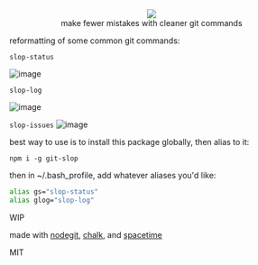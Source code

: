 <div align="center">
  <a href="https://npmjs.org/package/git-slop">
    <img src="https://img.shields.io/npm/v/git-slop.svg?style=flat-square" />
  </a>
  <div>make fewer mistakes with cleaner git commands</div>
</div>

reformatting of some common git commands:

`slop-status`

![image](https://user-images.githubusercontent.com/399657/48082771-6c7eff00-e1c1-11e8-8314-30b8d3ee6fe7.png)

`slop-log`

![image](https://user-images.githubusercontent.com/399657/40754315-b9a437a8-6446-11e8-8880-d42b05915cd3.png)

`slop-issues`
![image](https://user-images.githubusercontent.com/399657/44490437-5a62db00-a62c-11e8-8494-49890180848b.png)

best way to use is to install this package globally, then alias to it:

`npm i -g git-slop`

then in ~/.bash_profile, add whatever aliases you'd like:
```sh
alias gs="slop-status"
alias glog="slop-log"
```
WIP

made with [nodegit](http://npmjs.com/package/nodegit), [chalk](http://npmjs.com/package/chalk), and [spacetime](http://npmjs.com/package/nodegit)

MIT

